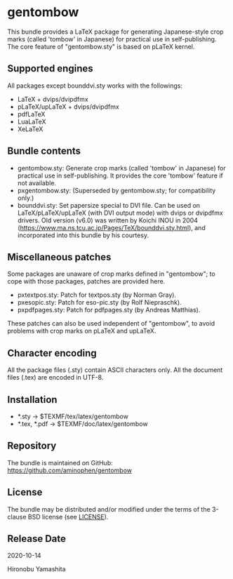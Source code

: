 # gentombow

This bundle provides a LaTeX package for generating Japanese-style
crop marks (called 'tombow' in Japanese) for practical use in
self-publishing.
The core feature of "gentombow.sty" is based on pLaTeX kernel.

## Supported engines

All packages except bounddvi.sty works with the followings:
- LaTeX + dvips/dvipdfmx
- pLaTeX/upLaTeX + dvips/dvipdfmx
- pdfLaTeX
- LuaLaTeX
- XeLaTeX

## Bundle contents

- gentombow.sty:
    Generate crop marks (called 'tombow' in Japanese) for
    practical use in self-publishing.
    It provides the core 'tombow' feature if not available.
- pxgentombow.sty:
    (Superseded by gentombow.sty; for compatibility only.)
- bounddvi.sty:
    Set papersize special to DVI file.
    Can be used on LaTeX/pLaTeX/upLaTeX (with DVI output mode)
    with dvips or dvipdfmx drivers.
    Old version (v6.0) was written by Koichi INOU in 2004
    (https://www.ma.ns.tcu.ac.jp/Pages/TeX/bounddvi.sty.html),
    and incorporated into this bundle by his courtesy.

## Miscellaneous patches

Some packages are unaware of crop marks defined in "gentombow";
to cope with those packages, patches are provided here.
- pxtextpos.sty:
    Patch for textpos.sty (by Norman Gray).
- pxesopic.sty:
    Patch for eso-pic.sty (by Rolf Niepraschk).
- pxpdfpages.sty:
    Patch for pdfpages.sty (by Andreas Matthias).

These patches can also be used independent of "gentombow",
to avoid problems with crop marks on pLaTeX and upLaTeX.

## Character encoding

All the package files (.sty) contain ASCII characters only.
All the document files (.tex) are encoded in UTF-8.

## Installation

- *.sty -> $TEXMF/tex/latex/gentombow
- *.tex, *.pdf -> $TEXMF/doc/latex/gentombow

## Repository

The bundle is maintained on GitHub:
  https://github.com/aminophen/gentombow

## License

The bundle may be distributed and/or modified under the terms of
the 3-clause BSD license (see [LICENSE](./LICENSE)).

## Release Date

2020-10-14

Hironobu Yamashita
